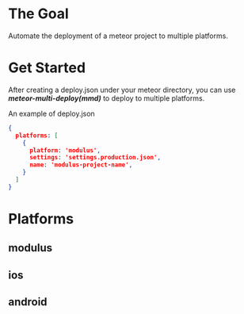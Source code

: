 # The Goal
Automate the deployment of a meteor project to multiple platforms.

# Get Started
After creating a deploy.json under your meteor directory,
you can use ***meteor-multi-deploy(mmd)*** to deploy to multiple platforms.

An example of deploy.json
```json
{
  platforms: [
    {
      platform: 'modulus',
      settings: 'settings.production.json',
      name: 'modulus-project-name',
    }
  ]
}
```

# Platforms
## modulus
## ios
## android
